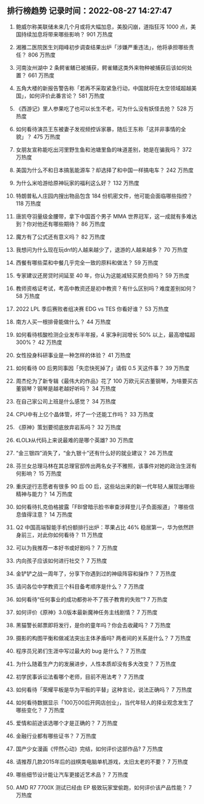 
## 排行榜趋势 记录时间：2022-08-27 14:27:47
  
  1. 鲍威尔称美联储未来几个月或将大幅加息，美股闪崩，道指狂泻 1000 点，美国持续加息将带来哪些影响？ 901 万热度
    
  2. 湘雅二医院医生刘翔峰初步调查结果出炉「涉嫌严重违法」，他将承担哪些责任？ 806 万热度
    
  3. 河南汝州湖中 2 条鳄雀鳝已被捕获，鳄雀鳝这类外来物种被捕获后该如何处置？ 661 万热度
    
  4. 五角大楼的新报告警告称「若再不采取紧急行动，中国就将在太空领域超越美国」，如何评价此番言论？ 581 万热度
    
  5. 《西游记》里人参果吃了也可以长生不老，可为什么没有妖怪去抢？ 528 万热度
    
  6. 如何看待演员王东被妻子发视频控诉家暴，随后王东称「这并非事情的全貌」？ 475 万热度
    
  7. 女朋友宣称能吃出河里野生鱼和池塘里鱼的味道差别，她是在骗我吗？ 372 万热度
    
  8. 美国为什么不和日本搞氢能源车？却选择了和中国一样搞电车？ 242 万热度
    
  9. 为什么米哈游给原神玩家的福利这么好？ 132 万热度
    
  10. 特朗普私人庄园内搜出物品包含 184 份机密文件，他可能会面临哪些指控？ 118 万热度
    
  11. 唐凯夺羽量级金腰带，拿下中国首个男子 MMA 世界冠军，这一成就有多难达到？你对他还有哪些期待？ 86 万热度
    
  12. 魔方有了公式还有意义吗？ 82 万热度
    
  13. 我想问为什么现在玩dnf的人越来越少了，退游的人越来越多？ 70 万热度
    
  14. 西餐有哪些菜和中餐几乎完全一致的原料和做法？ 59 万热度
    
  15. 专家建议还房贷时间延至 40 年，你认为这能减轻买房负担吗？ 59 万热度
    
  16. 教师资格证考试，考高中教资还是初中教资？有什么区别吗？难度差别如何？ 58 万热度
    
  17. 2022 LPL 季后赛败者组决赛 EDG vs TES 你看好谁？ 53 万热度
    
  18. 南方人买一根排骨能做什么？ 44 万热度
    
  19. 如何看待核酸检测企业发布半年报，4 家净利润增长 50% 以上，最高增幅超 300%？ 42 万热度
    
  20. 女性投身科研事业是一种怎样的体验？ 41 万热度
    
  21. 如何看待 00 后男同事因「失恋快死掉了」请假 0.5 天这件事？ 39 万热度
    
  22. 周杰伦为了新专辑《最伟大的作品》花了 100 万欧元买古董钢琴，为啥要买古董钢琴？钢琴是越老越好听吗？ 34 万热度
    
  23. 在自己家公司上班是什么感觉？ 34 万热度
    
  24. CPU中有上亿个晶体管，坏了一个还能工作吗？ 33 万热度
    
  25. 《原神》策划要彻底放弃岩系吗？ 32 万热度
    
  26. 《LOL》从代码上来说最难的是哪个英雄? 30 万热度
    
  27. “金三银四”消失了，“金九银十”还有什么好的就业建议？ 26 万热度
    
  28. 芬兰女总理马林在其总理官邸传出两名女子不雅照，该事件对她的政治生涯有何影响？ 15 万热度
    
  29. 重庆逆行志愿者有很多 90 后 00 后，这些站出来的新一代年轻人展现出哪些精神与能力？ 14 万热度
    
  30. 如何看待扎克伯格披露「FBI曾暗示脸书审查涉拜登儿子负面报道」？哪些信息值得注意？ 14 万热度
    
  31. Q2 中国高端智能手机份额排行出炉：苹果占比 46% 稳居第一，华为依然跻身前三，对此你如何看待？ 11 万热度
    
  32. 可以为我推荐一本好书或好剧吗？ 7 万热度
    
  33. 内向孩子应该如何进行社交？ 7 万热度
    
  34. 金铲铲之战一周年了，分享下你遇到过的神级阵容和操作？ 7 万热度
    
  35. 请问各位中学教资三个科目备考顺序是什么？ 7 万热度
    
  36. 如何看待“任何事业的成功都弥补不了孩子教育的失败”? 7 万热度
    
  37. 如何评价《原神》3.0版本最新魔神任务主线剧情？ 7 万热度
    
  38. 黑猫警长邮票即将发行，是你的童年吗？你会去收藏吗？ 7 万热度
    
  39. 摄影的构图平衡和做减法突出主体矛盾吗? 两者间的关系是什么？ 7 万热度
    
  40. 程序员兄弟们生涯中写过最大的 bug 是什么？ 7 万热度
    
  41. 为什么随着生产力的发展进步，人性本质却没有多大改变？ 7 万热度
    
  42. 初学民事诉讼法看哪个老师，目前不用法考？ 7 万热度
    
  43. 如何看待「荣耀平板是华为平板的平替」这种言论，说法正确吗？ 7 万热度
    
  44. 如何看待数据显示「100万00后开网店创业」，当代年轻人的择业观念发生了哪些变化？ 7 万热度
    
  45. 爱情和前途该选哪个才是正确的？ 7 万热度
    
  46. 金融行业都有哪些证书？ 7 万热度
    
  47. 国产少女漫画《怦然心动》完结，如何评价这部作品? 7 万热度
    
  48. 请推荐几款2015年后的战棋类电脑单机游戏，太旧太老的不要？ 7 万热度
    
  49. 哪些细节设计能让汽车更接近艺术品？ 7 万热度
    
  50. AMD R7 7700X 测试已经由 EP 极致玩家堂偷跑，如何评价该产品性能？ 7 万热度
    
